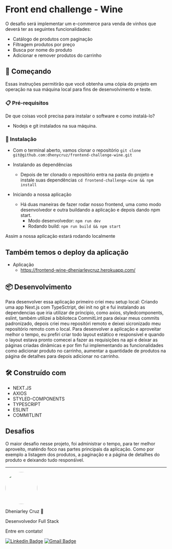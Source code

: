 # Front end challenge - Wine

O desafio será implementar um e-commerce para venda de vinhos que deverá ter as seguintes funcionalidades:
 - Catálogo de produtos com paginação
 - Filtragem produtos por preço
 - Busca por nome do produto
 - Adicionar e remover produtos do carrinho

## 🚀 Começando

Essas instruções permitirão que você obtenha uma cópia do projeto em operação na sua máquina local para fins de desenvolvimento e teste.

### 📋 Pré-requisitos

De que coisas você precisa para instalar o software e como instalá-lo?

- Nodejs e git instalados na sua máquina.

### 🔧 Instalação

  - Com o terminal aberto, vamos clonar o repositório
    `git clone git@github.com:dhenycruz/frontend-challenge-wine.git`


  - Instalando as dependências
    - Depois de ter clonado o repositório entra na pasta do projeto e instale suas dependências
      `cd frontend-challenge-wine && npm install`
      
  - Iniciando a nossa aplicação
    - Há duas maneiras de fazer rodar nosso frontend, uma como modo desenvolvedor e outra buildando a aplicação e depois dando npm start.
      - Modo desenvolvedor:
        `npm run dev`
      - Rodando build:
        `npm run build && npm start`


Assim a nossa aplicação estará rodando localmente

## Também temos o deploy da aplicação
  - Aplicação
    * https://frontend-wine-dheniarleycruz.herokuapp.com/

## 📦 Desenvolvimento

Para desenvolver essa aplicação primeiro criei meu setup local: Criando uma app Next.js com TypeSctript, dei init no git e fui instalando as dependencias que iria utilizar de príncipio, como axios, styledcomponents, eslint, também utilizei a biblioteca CommitLint para deixar meus commits padronizado, depois criei meu repositóri remoto e deixei sicronizado meu repositório remoto com o local.
Para desenvolver a aplicação e aproveitar melhor o tempo, eu prefiri criar todo layout estático e responsível e quando o layout estava pronto comecei a fazer as requisições na api e deixar as páginas criadas dinâmicas e por fim fui implementando as funcionalidades como adicionar produto no carrinho, aumentar a quantidade de produtos na página de detalhes para depois adicionar no carrinho.

## 🛠️ Construído com
  - NEXT.JS
  - AXIOS
  - STYLED-COMPONENTS
  - TYPESCRIPT
  - ESLINT
  - COMMITLINT


## Desafios

O maior desafio nesse projeto, foi administrar o tempo, para ter melhor aproveito, maténdo foco nas partes principais da aplicação. Como por exemplo a listagem dos produtos, a paginação e a página de detalhes do produto e deixando tudo responśivel.

---

<img style="border-radius: 50%;" src="https://avatars.githubusercontent.com/u/26901028?s=400&u=d99619f0fcc7ff7d8407ff05a0e90a0149f959ee&v=4" width="100px;" alt=""/>
 
 Dheniarley Cruz 🚀

Desenvolvedor Full Stack 


Entre em contato!

[![Linkedin Badge](https://img.shields.io/badge/-Dheniarley-blue?style=flat-square&logo=Linkedin&logoColor=white&link=https://www.linkedin.com/in/dheniarley/)](https://www.linkedin.com/in/dheniarley//) 
[![Gmail Badge](https://img.shields.io/badge/-dheniarley.ds@gmail.com-c14438?style=flat-square&logo=Gmail&logoColor=white&link=mailto:dheniarley.ds@gmail.com)](mailto:dheniarley.ds@gmail.com)
